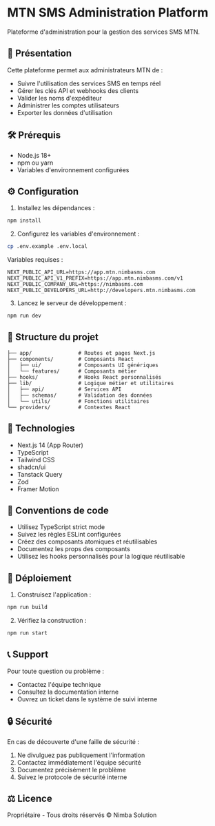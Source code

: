 # MTN SMS Administration Platform

Plateforme d'administration pour la gestion des services SMS MTN.

## 📱 Présentation

Cette plateforme permet aux administrateurs MTN de :
- Suivre l'utilisation des services SMS en temps réel
- Gérer les clés API et webhooks des clients
- Valider les noms d'expéditeur
- Administrer les comptes utilisateurs
- Exporter les données d'utilisation

## 🛠️ Prérequis

- Node.js 18+
- npm ou yarn
- Variables d'environnement configurées

## ⚙️ Configuration

1. Installez les dépendances :
```bash
npm install
```

2. Configurez les variables d'environnement :
```bash
cp .env.example .env.local
```

Variables requises :
```env
NEXT_PUBLIC_API_URL=https://app.mtn.nimbasms.com
NEXT_PUBLIC_API_V1_PREFIX=https://app.mtn.nimbasms.com/v1
NEXT_PUBLIC_COMPANY_URL=https://nimbasms.com
NEXT_PUBLIC_DEVELOPERS_URL=http://developers.mtn.nimbasms.com
```

3. Lancez le serveur de développement :
```bash
npm run dev
```

## 📁 Structure du projet

```
├── app/               # Routes et pages Next.js
├── components/        # Composants React
│   ├── ui/            # Composants UI génériques
│   └── features/      # Composants métier
├── hooks/             # Hooks React personnalisés
├── lib/               # Logique métier et utilitaires
│   ├── api/           # Services API
│   ├── schemas/       # Validation des données
│   └── utils/         # Fonctions utilitaires
└── providers/         # Contextes React
```

## 🔧 Technologies

- Next.js 14 (App Router)
- TypeScript
- Tailwind CSS
- shadcn/ui
- Tanstack Query
- Zod
- Framer Motion

## 📝 Conventions de code

- Utilisez TypeScript strict mode
- Suivez les règles ESLint configurées
- Créez des composants atomiques et réutilisables
- Documentez les props des composants
- Utilisez les hooks personnalisés pour la logique réutilisable

## 🚀 Déploiement

1. Construisez l'application :
```bash
npm run build
```

2. Vérifiez la construction :
```bash
npm run start
```

## 📞 Support

Pour toute question ou problème :
- Contactez l'équipe technique
- Consultez la documentation interne
- Ouvrez un ticket dans le système de suivi interne

## 🔒 Sécurité

En cas de découverte d'une faille de sécurité :
1. Ne divulguez pas publiquement l'information
2. Contactez immédiatement l'équipe sécurité
3. Documentez précisément le problème
4. Suivez le protocole de sécurité interne

## ⚖️ Licence

Propriétaire - Tous droits réservés © Nimba Solution